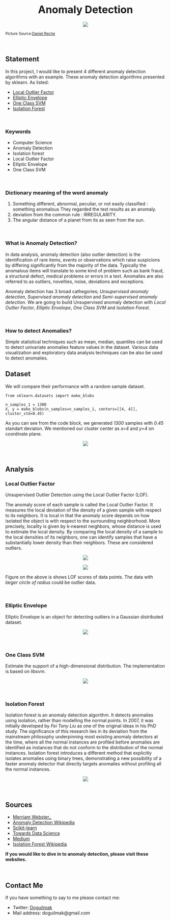 <h1  align=center><font  size = 6>Anomaly Detection</font></h1>

<p align="center">
    <img src="https://images.pexels.com/photos/1556707/pexels-photo-1556707.jpeg?auto=compress&cs=tinysrgb&w=1260&h=750&dpr=1"> 
</p>

<small>Picture Source:<a  href="https://www.pexels.com/tr-tr/@daniel-reche-718241/">Daniel Reche</a></small>

<br>

<h2>Statement</h2>

<p>In this project, I would like to present 4 different anomaly detection algorithms with an example. These  anomaly detection algorithms presented by sklearn. As listed:</p>

<ul>
	<li><a href="https://scikit-learn.org/stable/modules/generated/sklearn.neighbors.LocalOutlierFactor.html#sklearn.neighbors.LocalOutlierFactor">Local Outlier Factor</a></li>
	<li><a href="https://scikit-learn.org/stable/modules/generated/sklearn.covariance.EllipticEnvelope.html#sklearn.covariance.EllipticEnvelope">Elliptic Envelope</a></li>
	<li><a href="https://scikit-learn.org/stable/modules/generated/sklearn.svm.OneClassSVM.html#sklearn.svm.OneClassSVM">One Class SVM</a></li>
	<li><a href="https://scikit-learn.org/stable/modules/generated/sklearn.ensemble.IsolationForest.html">Isolation Forest</a></li>
</ul>

<br>


<h3>Keywords</h3>
<ul>
	<li>Computer Science</li>
	<li>Anomaly Detection</li>
	<li>Isolation forest</li>
	<li>Local Outlier Factor</li>
	<li>Elliptic Envelope</li>
	<li>One Class SVM</li>
</ul>

<br>

<h3>Dictionary meaning of the word anomaly</h3>

<ol>
	<li>Something different, abnormal, peculiar, or not easily classified : something  anomalous  They regarded the test results as an anomaly.</li>    
	<li>deviation from the common rule : IRREGULARITY.</li> 
	<li>The angular distance of a planet from its as seen from the sun.</li>
</ol>

<br>

<h3>What is Anomaly Detection?</h3>

<p>In data analysis, anomaly detection (also outlier detection) is the identification of rare items, events or observations which raise suspicions by differing significantly from the majority of the data. Typically the anomalous items will translate to some kind of problem such as bank fraud, a structural defect, medical problems or errors in a text. Anomalies are also referred to as outliers, novelties, noise, deviations and exceptions. </p>

<p>Anomaly detection has 3 broad cathegories; <i>Unsupervised anomaly detection</i>,  <i>Supervised anomaly detection</i> and <i>Semi-supervised anomaly detection</i>. We are going to build Unsupervised anomaly detection with <i>Local Outlier Factor</i>, <i>Elliptic Envelope</i>, <i>One Class SVM</i> and <i>Isolation Forest</i>. <p>

<br>

<h3>How to detect Anomalies?</h3>

Simple statistical techniques such as mean, median, quantiles can be used to detect univariate anomalies feature values in the dataset. Various data visualization and exploratory data analysis techniques can be also be used to detect anomalies.

<h2>Dataset</h2>

<p>We will compare their performance with a random sample dataset.</p>

    from sklearn.datasets import make_blobs
    
    n_samples_1 = 1300
	X, y = make_blobs(n_samples=n_samples_1, centers=[[4, 4]], cluster_std=0.45)

<p>As you can see from the code block, we generated <i>1300</i> samples with <i>0.45</i> standart deviaton. We mentioned our cluster center as <i>x=4</i> and <i>y=4</i> on coordinate plane. <p>

<p align="center">
    <img src="make_blob.png"> 
</p>

<br>

<h2>Analysis</h2>

<h3>Local Outlier Factor</h3>

<p>Unsupervised Outlier Detection using the Local Outlier Factor (LOF).

The anomaly score of each sample is called the Local Outlier Factor. It measures the local deviation of the density of a given sample with respect to its neighbors. It is local in that the anomaly score depends on how isolated the object is with respect to the surrounding neighborhood. More precisely, locality is given by k-nearest neighbors, whose distance is used to estimate the local density. By comparing the local density of a sample to the local densities of its neighbors, one can identify samples that have a substantially lower density than their neighbors. These are considered outliers.</p>

<p align="center">
    <img src="https://miro.medium.com/max/700/1*fDR-jZaTpvHjszy5p8Z5Xg.jpeg"> 
</p>


<p align="center">
    <img src="LocalOutlierFactor_score.png"> 
</p>

<p>Figure on the above is shows LOF scores of data points. The data with <i>larger circle of radius</i> could be outlier data.</p>

<br>

<h3>Elliptic Envelope</h3>

<p>Elliptic Envelope is an object for detecting outliers in a Gaussian distributed dataset.</p>

<p align="center">
    <img src="EllipticEnvelope.png"> 
</p>

<br>

<h3>One Class SVM</h3>

<p>Estimate the support of a high-dimensional distribution. The implementation is based on libsvm.</p>

<p align="center">
    <img src="OneClassSVM.png"> 
</p>

<br>

<h3>Isolation Forest</h3>

<p>Isolation forest is an anomaly detection algorithm. It detects anomalies using isolation, rather than modelling the normal points. In 2007, it was initially developed by <i>Fei Tony Liu</i> as one of the original ideas in his PhD study. The significance of this research lies in its deviation from the mainstream philosophy underpinning most existing anomaly detectors at the time, where all the normal instances are profiled before anomalies are identified as instances that do not conform to the distribution of the normal instances. Isolation forest introduces a different method that explicitly isolates anomalies using binary trees, demonstrating a new possibility of a faster anomaly detector that directly targets anomalies without profiling all the normal instances.</p>

<p align="center">
    <img src="IsolationForest.png"> 
</p>

<br>

<h2>Sources</h2>

<ul>
	<li><a href="https://www.merriam-webster.com/dictionary/anomaly">Merriam Webster_</a></li>
	<li><a href="https://en.wikipedia.org/wiki/Anomaly_detection">Anomaly Detection Wikipedia</a></li>
	<li><a href="https://scikit-learn.org/stable/modules/generated/">Scikit-learn</a></li> 
	<li><a href="https://towardsdatascience.com/5-anomaly-detection-algorithms-every-data-scientist-should-know-b36c3605ea16">Towards Data Science</a></li> 
	<li><a href="https://medium.com/mlpoint/local-outlier-factor-a-way-to-detect-outliers-dde335d77e1a">Medium</a></li> 
	<li><a href="https://en.wikipedia.org/wiki/Isolation_forest">Isolation Forest Wikipedia</a></li>
</ul>

<b>If you would like to dive in to anomaly detection, please visit these websites.</b>

<br>    

<h2>Contact Me</h2>

<p>If you have something to say to me please contact me:</p>  

<ul>
	<li>Twitter: <a  href="https://twitter.com/Doguilmak">Doguilmak</a></li>
	<li>Mail address: doguilmak@gmail.com</li>
</ul>
